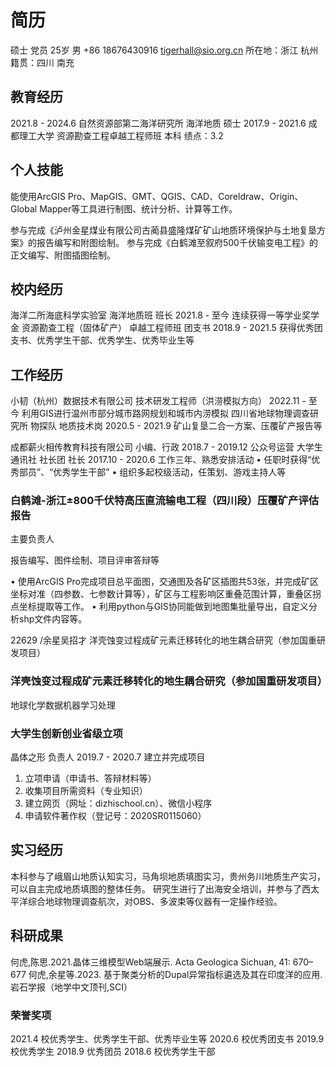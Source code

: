 # 简历

硕士 党员 25岁 男
+86 18676430916
<tigerhall@sio.org.cn>
所在地：浙江 杭州
籍贯：四川 南充

## 教育经历

2021.8 - 2024.6 自然资源部第二海洋研究所 海洋地质 硕士
2017.9 - 2021.6 成都理工大学 资源勘查工程卓越工程师班 本科
绩点：3.2

## 个人技能

能使用ArcGIS Pro、MapGIS、GMT、QGIS、CAD、Coreldraw、Origin、Global Mapper等工具进行制图、统计分析、计算等工作。

参与完成《泸州金星煤业有限公司古蔺县盛隆煤矿矿山地质环境保护与土地复垦方案》的报告编写和附图绘制。
参与完成《白鹤滩至叙府500千伏输变电工程》的正文编写、附图插图绘制。

## 校内经历

海洋二所海底科学实验室 海洋地质班 班长
2021.8 - 至今
连续获得一等学业奖学金
资源勘查工程（固体矿产） 卓越工程师班 团支书
2018.9 - 2021.5
获得优秀团支书、优秀学生干部、优秀学生、优秀毕业生等

## 工作经历

小韧（杭州）数据技术有限公司 技术研发工程师（洪涝模拟方向）
2022.11 - 至今
利用GIS进行温州市部分城市路网规划和城市内涝模拟
四川省地球物理调查研究所 物探队 地质技术岗
2020.5 - 2021.9
矿山复垦二合一方案、压覆矿产报告等

成都薪火相传教育科技有限公司 小编、行政
2018.7 - 2019.12
公众号运营
大学生通讯社 社长团 社长
2017.10 - 2020.6
工作三年、熟悉安排活动
• 任职时获得“优秀部员”、“优秀学生干部”
• 组织多起校级活动，任策划、游戏主持人等

### 白鹤滩-浙江±800千伏特高压直流输电工程（四川段）压覆矿产评估报告

主要负责人

报告编写、图件绘制、项目评审答辩等

• 使用ArcGIS Pro完成项目总平面图，交通图及各矿区插图共53张，并完成矿区坐标对准（四参数、七参数计算等），矿区与工程影响区重叠范围计算，重叠区拐点坐标提取等工作。
• 利用python与GIS协同能做到地图集批量导出，自定义分析shp文件内容等。

22629 /余星吴招才 洋壳蚀变过程成矿元素迁移转化的地生耦合研究（参加国重研发项目）

### 洋壳蚀变过程成矿元素迁移转化的地生耦合研究（参加国重研发项目）

地球化学数据机器学习处理

### 大学生创新创业省级立项

晶体之形 负责人
2019.7 - 2020.7
建立并完成项目

1. 立项申请（申请书、答辩材料等）
2. 收集项目所需资料（专业知识）
3. 建立网页（网址：dizhischool.cn）、微信小程序
4. 申请软件著作权（登记号：2020SR0115060）

## 实习经历

本科参与了峨眉山地质认知实习，马角坝地质填图实习，贵州务川地质生产实习，可以自主完成地质填图的整体任务。
研究生进行了出海安全培训，并参与了西太平洋综合地球物理调查航次，对OBS、多波束等仪器有一定操作经验。

## 科研成果

何虎,陈思.2021.晶体三维模型Web端展示. Acta Geologica Sichuan, 41: 670–677
何虎,余星等.2023. 基于聚类分析的Dupal异常指标遴选及其在印度洋的应用. 岩石学报（地学中文顶刊,SCI）

### 荣誉奖项

2021.4
校优秀学生、优秀学生干部、优秀毕业生等
2020.6
校优秀团支书
2019.9
校优秀学生
2018.9
优秀团员
2018.6
校优秀学生干部
